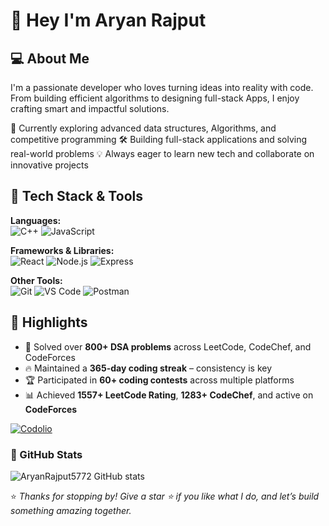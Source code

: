 # 👋 Hey I'm Aryan Rajput

## 💻 About Me
I'm a passionate developer who loves turning ideas into reality with code. From building efficient algorithms to designing full-stack Apps, I enjoy crafting smart and impactful solutions.

 🌱 Currently exploring advanced data structures, Algorithms, and competitive programming
 🛠️ Building full-stack applications and solving real-world problems
 💡 Always eager to learn new tech and collaborate on innovative projects



## 🧠 Tech Stack & Tools

**Languages:**  
![C++](https://img.shields.io/badge/-C++-00599C?style=flat&logo=cplusplus&logoColor=white)
![JavaScript](https://img.shields.io/badge/-JavaScript-F7DF1E?style=flat&logo=javascript&logoColor=black)


**Frameworks & Libraries:**  
![React](https://img.shields.io/badge/-React-61DAFB?style=flat&logo=react&logoColor=black)
![Node.js](https://img.shields.io/badge/-Node.js-339933?style=flat&logo=node.js&logoColor=white)
![Express](https://img.shields.io/badge/-Express-000000?style=flat&logo=express&logoColor=white)

**Other Tools:**  
![Git](https://img.shields.io/badge/-Git-F05032?style=flat&logo=git&logoColor=white)
![VS Code](https://img.shields.io/badge/-VS%20Code-007ACC?style=flat&logo=visual-studio-code&logoColor=white)
![Postman](https://img.shields.io/badge/-Postman-FF6C37?style=flat&logo=postman&logoColor=white)




## 🧩 Highlights

- 🎯 Solved over **800+ DSA problems** across LeetCode, CodeChef, and CodeForces  
- 🔥 Maintained a **365-day coding streak** – consistency is key  
- 🏆 Participated in **60+ coding contests** across multiple platforms  
- 📊 Achieved **1557+ LeetCode Rating**, **1283+ CodeChef**, and active on **CodeForces**  
 
 
[![Codolio](https://img.shields.io/badge/Codolio-Visit-blueviolet?style=for-the-badge&logo=internet-explorer)]([https://your-codolio-link.com](https://codolio.com/profile/AryanRajput))



### 🔭 GitHub Stats

![AryanRajput5772 GitHub stats](https://github-readme-stats.vercel.app/api?username=AryanRajput5772&show_icons=true&theme=radical)



 

⭐ _Thanks for stopping by! Give a star ⭐ if you like what I do, and let’s build something amazing together._

